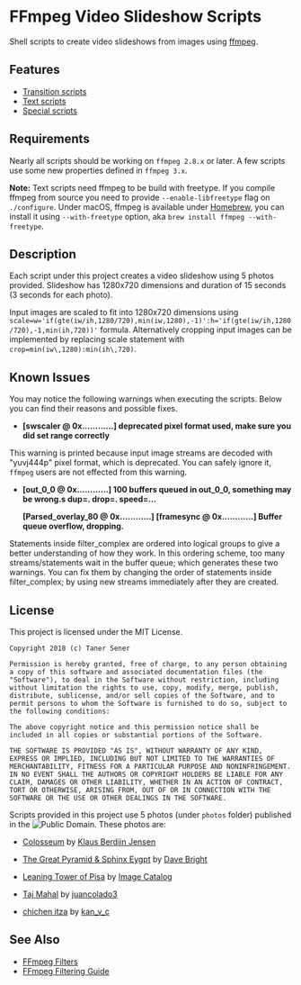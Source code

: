 # FFmpeg Video Slideshow Scripts

Shell scripts to create video slideshows from images using [ffmpeg](https://www.ffmpeg.org/).


## Features
- [Transition scripts](transition_scripts/README.md) 
- [Text scripts](text_scripts/README.md)
- [Special scripts](special_scripts/README.md)


## Requirements

Nearly all scripts should be working on `ffmpeg 2.8.x` or later. A few scripts use some new properties defined in `ffmpeg 3.x`.

**Note:** Text scripts need ffmpeg to be build with freetype. If you compile ffmpeg from source you need to provide `--enable-libfreetype` flag on `./configure`. Under macOS, ffmpeg is available under [Homebrew](https://brew.sh/), you can install it using `--with-freetype` option, aka `brew install ffmpeg --with-freetype`.


## Description

Each script under this project creates a video slideshow using 5 photos provided. Slideshow has 1280x720 dimensions and duration of 15 seconds (3 seconds for each photo).

Input images are scaled to fit into 1280x720 dimensions using `scale=w='if(gte(iw/ih,1280/720),min(iw,1280),-1)':h='if(gte(iw/ih,1280/720),-1,min(ih,720))'` formula. Alternatively cropping input images can be implemented by replacing scale statement with `crop=min(iw\,1280):min(ih\,720)`.


## Known Issues

You may notice the following warnings when executing the scripts. Below you can find their reasons and possible fixes.

- **[swscaler @ 0x............] deprecated pixel format used, make sure you did set range correctly**

This warning is printed because input image streams are decoded with "yuvj444p" pixel format, which is deprecated. You can safely ignore it, `ffmpeg` users are not effected from this warning.

- **[out_0_0 @ 0x............] 100 buffers queued in out_0_0, something may be wrong.s dup=. drop=. speed=...**

  **[Parsed_overlay_80 @ 0x............] [framesync @ 0x............] Buffer queue overflow, dropping.**

Statements inside filter_complex are ordered into logical groups to give a better understanding of how they work. In this ordering scheme, too many streams/statements wait in the buffer queue; which generates these two warnings. You can fix them by changing the order of statements inside filter_complex; by using new streams immediately after they are created.


## License
This project is licensed under the MIT License.
```
Copyright 2018 (c) Taner Sener

Permission is hereby granted, free of charge, to any person obtaining a copy of this software and associated documentation files (the "Software"), to deal in the Software without restriction, including without limitation the rights to use, copy, modify, merge, publish, distribute, sublicense, and/or sell copies of the Software, and to permit persons to whom the Software is furnished to do so, subject to the following conditions:

The above copyright notice and this permission notice shall be included in all copies or substantial portions of the Software.

THE SOFTWARE IS PROVIDED "AS IS", WITHOUT WARRANTY OF ANY KIND, EXPRESS OR IMPLIED, INCLUDING BUT NOT LIMITED TO THE WARRANTIES OF MERCHANTABILITY, FITNESS FOR A PARTICULAR PURPOSE AND NONINFRINGEMENT. IN NO EVENT SHALL THE AUTHORS OR COPYRIGHT HOLDERS BE LIABLE FOR ANY CLAIM, DAMAGES OR OTHER LIABILITY, WHETHER IN AN ACTION OF CONTRACT, TORT OR OTHERWISE, ARISING FROM, OUT OF OR IN CONNECTION WITH THE SOFTWARE OR THE USE OR OTHER DEALINGS IN THE SOFTWARE.
```

Scripts provided in this project use 5 photos (under `photos` folder) published in the ![Public Domain](https://upload.wikimedia.org/wikipedia/commons/thumb/8/84/Public_Domain_Mark_button.svg/88px-Public_Domain_Mark_button.svg.png "Public Domain"). These photos are:

- [Colosseum](https://www.flickr.com/photos/134331036@N08/35674227104/) by [Klaus Berdiin Jensen](https://www.flickr.com/photos/134331036@N08/)

- [The Great Pyramid & Sphinx Eygpt](https://www.flickr.com/photos/130817154@N04/24211972286/) by [Dave Bright](https://www.flickr.com/photos/130817154@N04/)

- [Leaning Tower of Pisa](https://www.flickr.com/photos/image-catalog/19897194376/) by [Image Catalog](https://www.flickr.com/photos/image-catalog/)

- [Taj Mahal](https://www.flickr.com/photos/149013784@N08/32862668233/) by [juancolado3](https://www.flickr.com/photos/149013784@N08/)

- [chichen itza](https://www.flickr.com/photos/kanvc/15398655930/) by [kan_v_c](https://www.flickr.com/photos/kanvc/)


## See Also

- [FFmpeg Filters](https://ffmpeg.org/ffmpeg-filters.html)
- [FFmpeg Filtering Guide](https://trac.ffmpeg.org/wiki/FilteringGuide)